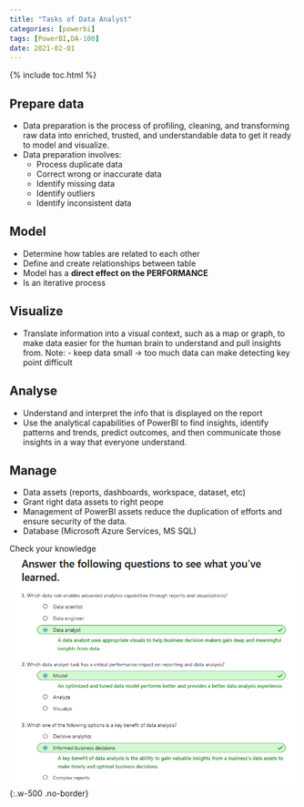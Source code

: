 ```yaml
---
title: "Tasks of Data Analyst"
categories: [powerbi]
tags: [PowerBI,DA-100]
date: 2021-02-01
---
```


{% include toc.html %}

## Prepare data
- Data preparation is the process of profiling, cleaning, and transforming raw data into enriched, trusted, and understandable data to get it ready to model and visualize.
- Data preparation involves:
  + Process duplicate data
  + Correct wrong or inaccurate data
  + Identify missing data
  + Identify outliers
  + Identify inconsistent data
  
## Model
- Determine how tables are related to each other
- Define and create relationships between table
- Model has a **direct effect on the PERFORMANCE**
- Is an iterative process

## Visualize
- Translate information into a visual context, such as a map or graph, to make data easier for the human brain to understand and pull insights from. 
Note: - keep data small -> too much data can make detecting key point difficult

## Analyse
- Understand and interpret the info that is displayed on the report
- Use the analytical capabilities of PowerBI to find insights, identify patterns and trends, predict outcomes, and then communicate those insights in a way that everyone understand.

## Manage
- Data assets (reports, dashboards, workspace, dataset, etc)
- Grant right data assets to right peope
- Management of PowerBI assets reduce the duplication of efforts and ensure security of the data.
- Database (Microsoft Azure Services, MS SQL)

Check your knowledge
![](/images/powerbi/microsoft-quiz1.png){:.w-500 .no-border}
